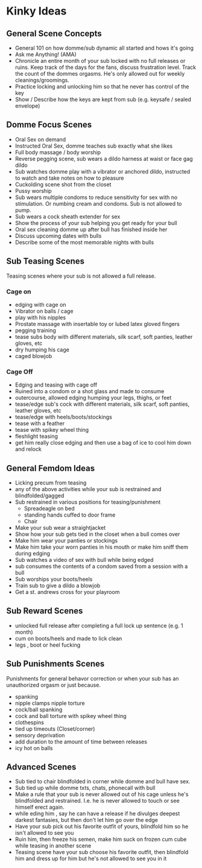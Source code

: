 # Kinky Ideas

## General Scene Concepts

* General 101 on how domme/sub dynamic all started and hows it's going
* Ask me Anything! (AMA)
* Chronicle an entire month of your sub locked with no full releases or ruins. Keep track of the days for the fans, discuss frustration level. Track the count of the dommes orgasms. He's only allowed out for weekly cleanings/groomings.
* Practice locking and unlocking him so that he never has control of the key
* Show / Describe how the keys are kept from sub (e.g. keysafe / sealed envelope)

## Domme Focus Scenes

* Oral Sex on demand
* Instructed Oral Sex, domme teaches sub exactly what she likes
* Full body massage / body worship
* Reverse pegging scene, sub wears a dildo harness at waist or face gag dildo
* Sub watches domme play with a vibrator or anchored dildo, instructed to watch and take notes on how to pleasure
* Cuckolding scene shot from the closet
* Pussy worship
* Sub wears multiple condoms to reduce sensitivity for sex with no stimulation. Or numbing cream and condoms. Sub is not allowed to pump.
* Sub wears a cock sheath extender for sex
* Show the process of your sub helping you get ready for your bull
* Oral sex cleaning domme up after bull has finished inside her
* Discuss upcoming dates with bulls
* Describe some of the most memorable nights with bulls

## Sub Teasing Scenes

Teasing scenes where your sub is not allowed a full release.

### Cage on

* edging with cage on
* Vibrator on balls / cage
* play with his nipples
* Prostate massage with insertable toy or lubed latex gloved fingers
* pegging training
* tease subs body with different materials, silk scarf, soft panties, leather gloves, etc
* dry humping his cage
* caged blowjob

### Cage Off

* Edging and teasing with cage off
* Ruined into a condom or a shot glass and made to consume
* outercourse, allowed edging humping your legs, thighs, or feet
* tease/edge sub's cock with different materials, silk scarf, soft panties, leather gloves, etc
* tease/edge with heels/boots/stockings
* tease with a feather
* tease with spikey wheel thing
* fleshlight teasing
* get him really close edging and then use a bag of ice to cool him down and relock

## General Femdom Ideas

* Licking precum from teasing
* any of the above activities while your sub is restrained and blindfolded/gagged
* Sub restrained in various positions for teasing/punishment
   * Spreadeagle on bed
   * standing hands cuffed to door frame
   * Chair
* Make your sub wear a straightjacket
* Show how your sub gets tied in the closet when a bull comes over
* Make him wear your panties or stockings
* Make him take your worn panties in his mouth or make him sniff them during edging
* Sub watches a video of sex with bull while being edged
* sub consumes the contents of a condom saved from a session with a bull
* Sub worships your boots/heels
* Train sub to give a dildo a blowjob
* Get a st. andrews cross for your playroom

## Sub Reward Scenes

* unlocked full release after completing a full lock up sentence (e.g. 1 month)
* cum on boots/heels and made to lick clean
* legs , boot or heel fucking

## Sub Punishments Scenes 

Punishments for general behavor correction or when your sub has an unauthorized orgasm or just because.

* spanking
* nipple clamps nipple torture
* cock/ball spanking
* cock and ball torture with spikey wheel thing
* clothespins 
* tied up timeouts (Closet/corner)
* sensory deprivation
* add duration to the amount of time between releases
* icy hot on balls

## Advanced Scenes

* Sub tied to chair blindfolded in corner while domme and bull have sex. 
* Sub tied up while domme txts, chats, phonecall with bull
* Make a rule that your sub is never allowed out of his cage unless he's blindfolded and restrained. I.e. he is never allowed to touch or see himself erect again.
* while eding him , say he can have a release if he divulges deepest darkest fantasies, but then don't let him go over the edge
* Have your sub pick out his favorite outfit of yours, blindfold him so he isn't allowed to see you
* Ruin him, then freeze his semen, make him suck on frozen cum cube while teasing in another scene
* Teasing scene have your sub choose his favorite outfit, then blindfold him and dress up for him but he's not allowed to see you in it


